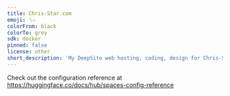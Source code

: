 ```yaml
---
title: Chris-Star.com
emoji: 𓃓
colorFrom: black
colorTo: grey
sdk: docker
pinned: false
license: other
short_description: 'My DeepSite web hosting, coding, design for Chris-Star.com'
---
```


Check out the configuration reference at https://huggingface.co/docs/hub/spaces-config-reference
